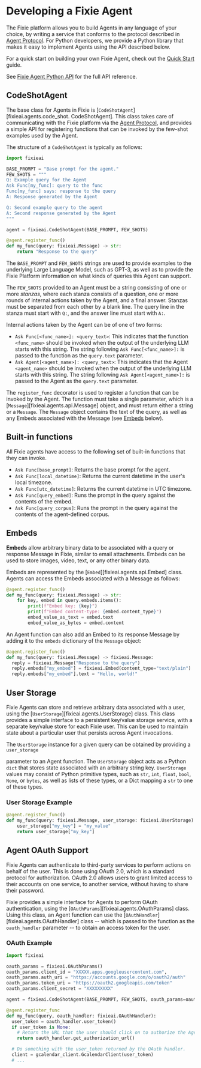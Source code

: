 # Developing a Fixie Agent

The Fixie platform allows you to build Agents in any language of your choice, by writing
a service that conforms to the protocol described in [Agent Protocol](agent-protocol.md).
For Python developers, we provide a Python library that makes it easy to implement Agents
using the API described below.

For a quick start on building your own Fixie Agent, check out the [Quick Start](agent-quickstart.md) guide.

See [Fixie Agent Python API](python-agent-api.md) for the full API reference.

## CodeShotAgent

The base class for Agents in Fixie is [`CodeShotAgent`][fixieai.agents.code_shot. CodeShotAgent].
This class takes care of communicating with the Fixie platform via the [Agent Protocol](agent-protocol.md), 
and provides a simple API for registering functions that can be invoked by the few-shot examples
used by the Agent.

The structure of a `CodeShotAgent` is typically as follows:

```python
import fixieai

BASE_PROMPT = "Base prompt for the agent."
FEW_SHOTS = """
Q: Example query for the Agent
Ask Func[my_func]: query to the func
Func[my_func] says: response to the query
A: Response generated by the Agent

Q: Second example query to the agent
A: Second response generated by the Agent
"""

agent = fixieai.CodeShotAgent(BASE_PROMPT, FEW_SHOTS)

@agent.register_func()
def my_func(query: fixieai.Message) -> str:
    return "Response to the query"
```

The `BASE_PROMPT` and `FEW_SHOTS` strings are used to provide examples to the underlying
Large Language Model, such as GPT-3, as well as to provide the Fixie Platform information
on what kinds of queries this Agent can support.

The `FEW_SHOTS` provided to an Agent must be a string consisting of one or more *stanzas*, where
each stanza consists of a question, one or more rounds of internal actions taken by the Agent, 
and a final answer. Stanzas must be separated from each other by a blank line. The query line
in the stanza must start with `Q:`, and the answer line must start with `A:`.

Internal actions taken by the Agent can be of one of two forms:

* `Ask Func[<func_name>]: <query_text>`: This indicates that the function `<func_name>` should
be invoked when the output of the underlying LLM starts with this string. The string following
`Ask Func[<func_name>]:` is passed to the function as the `query.text` parameter.
* `Ask Agent[<agent_name>]: <query_text>`: This indicates that the Agent `<agent_name>` should
be invoked when the output of the underlying LLM starts with this string. The string following
`Ask Agent[<agent_name>]:` is passed to the Agent as the `query.text` parameter.

The `register_func` decorator is used to register a function that can be invoked by the Agent.
The function must take a single parameter, which is a [`Message`][fixieai.agents.api.Message]
object, and must return either a string or a `Message`. The `Message` object contains the text of
the query, as well as any Embeds associated with the Message (see [Embeds](#Embeds) below).

## Built-in functions

All Fixie agents have access to the following set of built-in functions that they can invoke.

* `Ask Func[base_prompt]`: Returns the base prompt for the agent.
* `Ask Func[local_datetime]`: Returns the current datetime in the user's local timezone.
* `Ask Func[utc_datetime]`: Returns the current datetime in UTC timezone.
* `Ask Func[query_embed]`: Runs the prompt in the query against the contents of the embed.
* `Ask Func[query_corpus]`: Runs the prompt in the query against the contents of the agent-defined corpus.

## Embeds

**Embeds** allow arbitrary binary data to be associated with a query or response Message in
Fixie, similar to email attachments. Embeds can be used to store images, video, text, or
any other binary data.

Embeds are represented by the [`Embed`][fixieai.agents.api.Embed] class. Agents can access
the Embeds associated with a Message as follows:

```python
@agent.register_func()
def my_func(query: fixieai.Message) -> str:
    for key, embed in query.embeds.items():
        print(f"Embed key: {key}")
        print(f"Embed content-type: {embed.content_type}")
        embed_value_as_text = embed.text
        embed_value_as_bytes = embed.content
```

An Agent function can also add an Embed to its response Message by adding it to the
`embeds` dictionary of the `Message` object:

```python
@agent.register_func()
def my_func(query: fixieai.Message) -> fixieai.Message:
  reply = fixieai.Message("Response to the query")
  reply.embeds["my_embed"] = fixieai.Embed(content_type="text/plain")
  reply.embeds["my_embed"].text = "Hello, world!"
```

## User Storage

Fixie Agents can store and retrieve arbitrary data associated with a user, using the
[`UserStorage`][fixieai.agents.UserStorage] class. This class provides a simple
interface to a persistent key/value storage service, with a separate key/value
store for each Fixie user. This can be used to maintain state about a particular
user that persists across Agent invocations.

The `UserStorage` instance for a given query can be obtained by providing a `user_storage`

parameter to an Agent function. The `UserStorage` object acts as a Python `dict` that stores
state associated with an arbitrary string key. `UserStorage` values may consist of Python
primitive types, such as `str`, `int`, `float`, `bool`, `None`, or `bytes`, as well as
lists of these types, or a Dict mapping a `str` to one of these types.

### User Storage Example

```python
@agent.register_func()
def my_func(query: fixieai.Message, user_storage: fixieai.UserStorage) -> str:
    user_storage["my_key"] = "my_value"
    return user_storage["my_key"]
```

## Agent OAuth Support

Fixie Agents can authenticate to third-party services to perform
actions on behalf of the user. This is done using OAuth 2.0, which
is a standard protocol for authorization. OAuth 2.0 allows users
to grant limited access to their accounts on one service, to another
service, without having to share their password.

Fixie provides a simple interface for Agents to perform OAuth
authentication, using the [`OAuthParams`][fixieai.agents.OAuthParams] class.
Using this class, an Agent function can use the [`OAuthHandler`][fixieai.agents.OAuthHandler]
class -- which is passed to the function as the `oauth_handler` parameter -- to obtain an access
token for the user.

### OAuth Example

```python
import fixieai

oauth_params = fixieai.OAuthParams()
oauth_params.client_id = "XXXXX.apps.googleusercontent.com",
oauth_params.auth_uri = "https://accounts.google.com/o/oauth2/auth"
oauth_params.token_uri = "https://oauth2.googleapis.com/token"
oauth_params.client_secret = "XXXXXXXXX"

agent = fixieai.CodeShotAgent(BASE_PROMPT, FEW_SHOTS, oauth_params=oauth_params)

@agent.register_func
def my_func(query, oauth_handler: fixieai.OAuthHandler):
  user_token = oauth_handler.user_token()
  if user_token is None:
    # Return the URL that the user should click on to authorize the Agent.
    return oauth_handler.get_authorization_url()

  # Do something with the user_token returned by the OAuth handler.
  client = gcalendar_client.GcalendarClient(user_token)
  # ...
```
